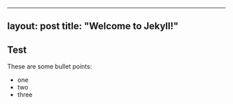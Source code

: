
---
layout: post
title:  "Welcome to Jekyll!"
---


## Test

These are some bullet points:
* one
* two
* three
